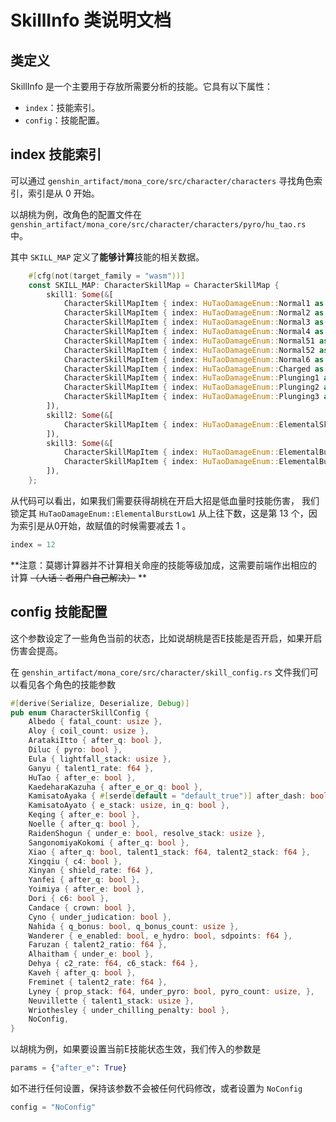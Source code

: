 # SkillInfo 类说明文档

## 类定义

SkillInfo 是一个主要用于存放所需要分析的技能。它具有以下属性：

- `index`：技能索引。
- `config`：技能配置。

## index 技能索引

可以通过 `genshin_artifact/mona_core/src/character/characters` 寻找角色索引，索引是从 0 开始。

以胡桃为例，改角色的配置文件在
`genshin_artifact/mona_core/src/character/characters/pyro/hu_tao.rs` 中。

其中 `SKILL_MAP` 定义了**能够计算**技能的相关数据。

```rust
    #[cfg(not(target_family = "wasm"))]
    const SKILL_MAP: CharacterSkillMap = CharacterSkillMap {
        skill1: Some(&[
            CharacterSkillMapItem { index: HuTaoDamageEnum::Normal1 as usize, text: hit_n_dmg!(1) },
            CharacterSkillMapItem { index: HuTaoDamageEnum::Normal2 as usize, text: hit_n_dmg!(2) },
            CharacterSkillMapItem { index: HuTaoDamageEnum::Normal3 as usize, text: hit_n_dmg!(3) },
            CharacterSkillMapItem { index: HuTaoDamageEnum::Normal4 as usize, text: hit_n_dmg!(4) },
            CharacterSkillMapItem { index: HuTaoDamageEnum::Normal51 as usize, text: hit_n_dmg!(5, 1) },
            CharacterSkillMapItem { index: HuTaoDamageEnum::Normal52 as usize, text: hit_n_dmg!(5, 2) },
            CharacterSkillMapItem { index: HuTaoDamageEnum::Normal6 as usize, text: hit_n_dmg!(6) },
            CharacterSkillMapItem { index: HuTaoDamageEnum::Charged as usize, text: charged_dmg!() },
            CharacterSkillMapItem { index: HuTaoDamageEnum::Plunging1 as usize, text: plunging_dmg!(1) },
            CharacterSkillMapItem { index: HuTaoDamageEnum::Plunging2 as usize, text: plunging_dmg!(2) },
            CharacterSkillMapItem { index: HuTaoDamageEnum::Plunging3 as usize, text: plunging_dmg!(3) },
        ]),
        skill2: Some(&[
            CharacterSkillMapItem { index: HuTaoDamageEnum::ElementalSkillBloodBlossom as usize, text: locale!(zh_cn: "血梅香伤害", en: "Blood Blossom DMG") }
        ]),
        skill3: Some(&[
            CharacterSkillMapItem { index: HuTaoDamageEnum::ElementalBurst1 as usize, text: locale!(zh_cn: "技能伤害", en: "Skill DMG") },
            CharacterSkillMapItem { index: HuTaoDamageEnum::ElementalBurstLow1 as usize, text: locale!(zh_cn: "低血量时技能伤害", en: "Low HP Skill DMG") },
        ]),
    };
```

从代码可以看出，如果我们需要获得胡桃在开启大招是低血量时技能伤害，
我们锁定其 `HuTaoDamageEnum::ElementalBurstLow1` 从上往下数，这是第 13 个，因为索引是从0开始，故赋值的时候需要减去 1 。

```python
index = 12
```

**注意：莫娜计算器并不计算相关命座的技能等级加成，这需要前端作出相应的计算 ~~（人话：者用户自己解决）~~ **

## config 技能配置

这个参数设定了一些角色当前的状态，比如说胡桃是否E技能是否开启，如果开启伤害会提高。

在 `genshin_artifact/mona_core/src/character/skill_config.rs` 文件我们可以看见各个角色的技能参数

```rust
#[derive(Serialize, Deserialize, Debug)]
pub enum CharacterSkillConfig {
    Albedo { fatal_count: usize },
    Aloy { coil_count: usize },
    AratakiItto { after_q: bool },
    Diluc { pyro: bool },
    Eula { lightfall_stack: usize },
    Ganyu { talent1_rate: f64 },
    HuTao { after_e: bool },
    KaedeharaKazuha { after_e_or_q: bool },
    KamisatoAyaka { #[serde(default = "default_true")] after_dash: bool, #[serde(default = "default_false")] use_c6: bool },
    KamisatoAyato { e_stack: usize, in_q: bool },
    Keqing { after_e: bool },
    Noelle { after_q: bool },
    RaidenShogun { under_e: bool, resolve_stack: usize },
    SangonomiyaKokomi { after_q: bool },
    Xiao { after_q: bool, talent1_stack: f64, talent2_stack: f64 },
    Xingqiu { c4: bool },
    Xinyan { shield_rate: f64 },
    Yanfei { after_q: bool },
    Yoimiya { after_e: bool },
    Dori { c6: bool },
    Candace { crown: bool },
    Cyno { under_judication: bool },
    Nahida { q_bonus: bool, q_bonus_count: usize },
    Wanderer { e_enabled: bool, e_hydro: bool, sdpoints: f64 },
    Faruzan { talent2_ratio: f64 },
    Alhaitham { under_e: bool },
    Dehya { c2_rate: f64, c6_stack: f64 },
    Kaveh { after_q: bool },
    Freminet { talent2_rate: f64 },
    Lyney { prop_stack: f64, under_pyro: bool, pyro_count: usize, },
    Neuvillette { talent1_stack: usize },
    Wriothesley { under_chilling_penalty: bool },
    NoConfig,
}
```

以胡桃为例，如果要设置当前E技能状态生效，我们传入的参数是

```python
params = {"after_e": True}
```

如不进行任何设置，保持该参数不会被任何代码修改，或者设置为 `NoConfig`

```python
config = "NoConfig"
```
